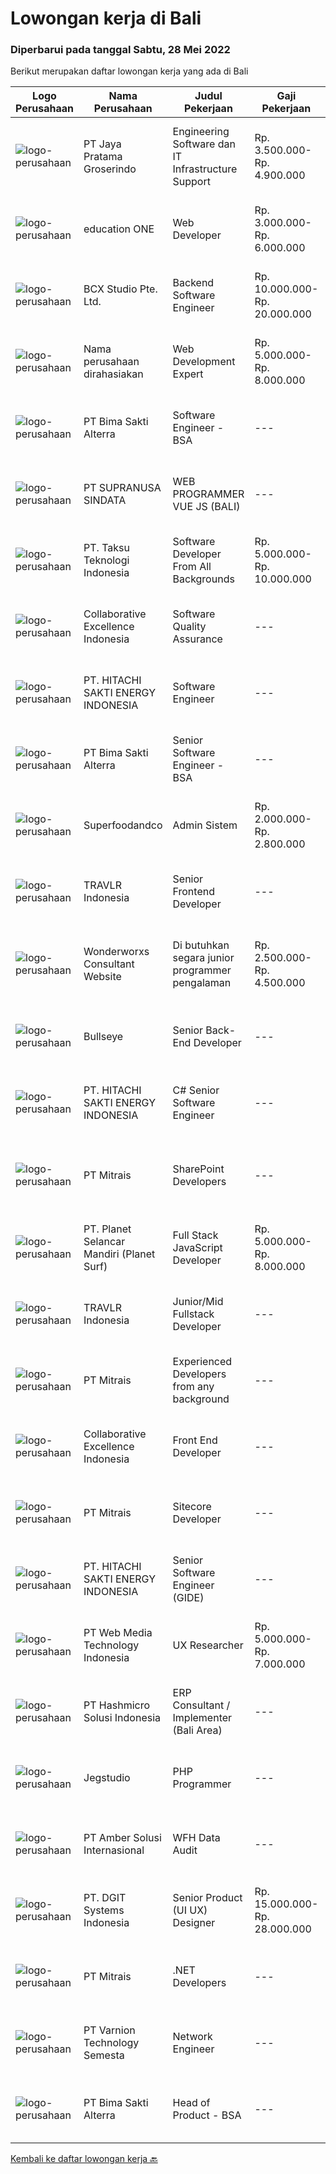 
  # Lowongan kerja di Bali

  ### Diperbarui pada tanggal Sabtu, 28 Mei 2022

  Berikut merupakan daftar lowongan kerja yang ada di Bali

  |Logo Perusahaan | Nama Perusahaan | Judul Pekerjaan | Gaji Pekerjaan | Lokasi | Deskripsi | Tanggal diunggah | Pranala |
  | -------------- | --------------- | --------------- | --------- | --------- | -------------- | ------- | ----------- |
  |![logo-perusahaan](https://image-service-cdn.seek.com.au/d30cdd42ce42d1f25e42a0cfe4b1cefd46b97989/ee4dce1061f3f616224767ad58cb2fc751b8d2dc)|PT Jaya Pratama Groserindo|Engineering Software dan IT Infrastructure Support|Rp. 3.500.000-Rp. 4.900.000|Denpasar|Kualifikasi :   Lulusan Sarjana Komputer Science / Information Technology (IT ) Minimum IPK 3,00 Usia 20 - 30 tahun  Menguasai C#, ASP.Net , Visual...|Jumat, 27 Mei 2022|https://www.jobstreet.co.id/id/job/engineering-software-dan-it-infrastructure-support-3887379?token=0~5d3e122a-a1df-4ad1-9256-410537f4cf9b&sectionRank=1&jobId=jobstreet-id-job-3887379|
|![logo-perusahaan](https://image-service-cdn.seek.com.au/c05581680914cf46d7f6856015656c07552d502e/ee4dce1061f3f616224767ad58cb2fc751b8d2dc)|education ONE|Web Developer|Rp. 3.000.000-Rp. 6.000.000|Denpasar|Job Description : Design website pages that are user-friendly, attractive, and engaging, while remaining true to the company brand and promoting the...|Jumat, 27 Mei 2022|https://www.jobstreet.co.id/id/job/web-developer-3887303?token=0~5d3e122a-a1df-4ad1-9256-410537f4cf9b&sectionRank=2&jobId=jobstreet-id-job-3887303|
|![logo-perusahaan](https://image-service-cdn.seek.com.au/21406f519358b8335deea1347e37dfc2ef150f79/ee4dce1061f3f616224767ad58cb2fc751b8d2dc)|BCX Studio Pte. Ltd.|Backend Software Engineer|Rp. 10.000.000-Rp. 20.000.000|Jakarta Raya|BCX Studio is a Singapore-based company, our mission is to build an enterprise-grade online commerce platform to empower SME to compete in the...|Jumat, 27 Mei 2022|https://www.jobstreet.co.id/id/job/backend-software-engineer-9589842/origin/sg?token=0~5d3e122a-a1df-4ad1-9256-410537f4cf9b&sectionRank=3&jobId=jobstreet-sg-job-9589842|
|![logo-perusahaan](https://i.ibb.co/sqvTCh9/112815900-stock-vector-no-image-available-icon-flat-vector.webp)|Nama perusahaan dirahasiakan|Web Development Expert|Rp. 5.000.000-Rp. 8.000.000|Bali|·Established Export company in Bali Seeks For  Web Development Expert for back end web development.* Choosing &amp; Selecting a template to work...|Jumat, 27 Mei 2022|https://www.jobstreet.co.id/id/job/web-development-expert-3886551?token=0~5d3e122a-a1df-4ad1-9256-410537f4cf9b&sectionRank=4&jobId=jobstreet-id-job-3886551|
|![logo-perusahaan](https://image-service-cdn.seek.com.au/3b449304b19b7a5909fe2d6166b69cb2e3dfc9ad/ee4dce1061f3f616224767ad58cb2fc751b8d2dc)|PT Bima Sakti Alterra|Software Engineer - BSA|---|Bali|Area Responsibility:● Develop software solutions by studying information needs; conferring with users; studying systems flow, data usage and work...|Jumat, 27 Mei 2022|https://www.jobstreet.co.id/id/job/software-engineer-bsa-3885913?token=0~5d3e122a-a1df-4ad1-9256-410537f4cf9b&sectionRank=5&jobId=jobstreet-id-job-3885913|
|![logo-perusahaan](https://image-service-cdn.seek.com.au/a50d942d1a834f67ed0f6529eed213256bc2fbab/ee4dce1061f3f616224767ad58cb2fc751b8d2dc)|PT SUPRANUSA SINDATA|WEB PROGRAMMER VUE JS (BALI)|---|Bali|Kualifikasi: Minimal Pendidikan S1 Information Technology / Computer Science dengan minimal IPK 3.00 Pengalaman minimal 1 tahun dengan pemrograman...|Jumat, 27 Mei 2022|https://www.jobstreet.co.id/id/job/web-programmer-vue-js-bali-3879484?token=0~5d3e122a-a1df-4ad1-9256-410537f4cf9b&sectionRank=6&jobId=jobstreet-id-job-3879484|
|![logo-perusahaan](https://image-service-cdn.seek.com.au/cdad7eadbef6a47d2c5b4d08a7c1b9886e8f7f8f/ee4dce1061f3f616224767ad58cb2fc751b8d2dc)|PT. Taksu Teknologi Indonesia|Software Developer From All Backgrounds|Rp. 5.000.000-Rp. 10.000.000|Denpasar|Let’s Build Your Future with Us!We are looking for a Software Developer From All Backgrounds to be part of an existing team. The team maintains...|Kamis, 26 Mei 2022|https://www.jobstreet.co.id/id/job/software-developer-from-all-backgrounds-3884489?token=0~5d3e122a-a1df-4ad1-9256-410537f4cf9b&sectionRank=7&jobId=jobstreet-id-job-3884489|
|![logo-perusahaan](https://image-service-cdn.seek.com.au/7145b1ba6bc0dbd678e2bf86d776dd2b1b9b81f6/ee4dce1061f3f616224767ad58cb2fc751b8d2dc)|Collaborative Excellence Indonesia|Software Quality Assurance|---|Bali|Responsibilities: Develops and maintains test scenarios and end user test scripts to verify new functionality performs as designed and meets customer...|Kamis, 26 Mei 2022|https://www.jobstreet.co.id/id/job/software-quality-assurance-3877285?token=0~5d3e122a-a1df-4ad1-9256-410537f4cf9b&sectionRank=8&jobId=jobstreet-id-job-3877285|
|![logo-perusahaan](https://image-service-cdn.seek.com.au/609c65e768882c9d713b0b3c799a28dfacf66ee9/ee4dce1061f3f616224767ad58cb2fc751b8d2dc)|PT. HITACHI SAKTI ENERGY INDONESIA|Software Engineer|---|Kuta|Hitachi Energy is a pioneering technology leader that is helping to increase access to affordable, reliable, sustainable, and modern energy for all....|Kamis, 26 Mei 2022|https://www.jobstreet.co.id/id/job/software-engineer-3879035?token=0~5d3e122a-a1df-4ad1-9256-410537f4cf9b&sectionRank=9&jobId=jobstreet-id-job-3879035|
|![logo-perusahaan](https://image-service-cdn.seek.com.au/3b449304b19b7a5909fe2d6166b69cb2e3dfc9ad/ee4dce1061f3f616224767ad58cb2fc751b8d2dc)|PT Bima Sakti Alterra|Senior Software Engineer - BSA|---|Bali|Area Responsibility:● Develop software solutions by studying information needs; conferring with users; studying systems flow, data usage and work...|Jumat, 27 Mei 2022|https://www.jobstreet.co.id/id/job/senior-software-engineer-bsa-3885915?token=0~5d3e122a-a1df-4ad1-9256-410537f4cf9b&sectionRank=10&jobId=jobstreet-id-job-3885915|
|![logo-perusahaan](https://i.ibb.co/sqvTCh9/112815900-stock-vector-no-image-available-icon-flat-vector.webp)|Superfoodandco|Admin Sistem|Rp. 2.000.000-Rp. 2.800.000|Bali|Usia 20-25 Tahun Domisili Denpasar Bali Bekerja di Kantor, Kerja Full Time Bisa dan paham menggunakan Microsoft Office Mahir Microsoft Excel Mengerti...|Jumat, 27 Mei 2022|https://www.jobstreet.co.id/id/job/admin-sistem-3897880?token=0~5d3e122a-a1df-4ad1-9256-410537f4cf9b&sectionRank=11&jobId=jobstreet-id-job-3897880|
|![logo-perusahaan](https://image-service-cdn.seek.com.au/0b12a742ea945bde3fd751c06ca5f47bb2053690/ee4dce1061f3f616224767ad58cb2fc751b8d2dc)|TRAVLR Indonesia|Senior Frontend Developer|---|Badung|Requirment : Expert in web development(HTML/CSS/Javascript) Expert in Vue/React JS NUXT/NEXT JS is a plus Expert in modern CSS framework such as...|Kamis, 26 Mei 2022|https://www.jobstreet.co.id/id/job/senior-frontend-developer-3877763?token=0~5d3e122a-a1df-4ad1-9256-410537f4cf9b&sectionRank=12&jobId=jobstreet-id-job-3877763|
|![logo-perusahaan](https://i.ibb.co/sqvTCh9/112815900-stock-vector-no-image-available-icon-flat-vector.webp)|Wonderworxs Consultant Website|Di butuhkan segara junior programmer pengalaman|Rp. 2.500.000-Rp. 4.500.000|Denpasar|Di butuhkan segara junior programmer atau programmer berpengalaman 1/3 tahun dan menguasai Html, css, javascript, basic php wordpress, htaccess...|Jumat, 27 Mei 2022|https://www.jobstreet.co.id/id/job/di-butuhkan-segara-junior-programmer-pengalaman-3898176?token=0~5d3e122a-a1df-4ad1-9256-410537f4cf9b&sectionRank=13&jobId=jobstreet-id-job-3898176|
|![logo-perusahaan](https://image-service-cdn.seek.com.au/40f5bfcde98bcadd2689bba7d2652fe5e3a9e250/ee4dce1061f3f616224767ad58cb2fc751b8d2dc)|Bullseye|Senior Back-End Developer|---|Bali|As a Senior Back-End Developer, you will build award-winning projects and creatively solve business problems through technology. You must be adept at...|Jumat, 27 Mei 2022|https://www.jobstreet.co.id/id/job/senior-back-end-developer-3898462?token=0~5d3e122a-a1df-4ad1-9256-410537f4cf9b&sectionRank=14&jobId=jobstreet-id-job-3898462|
|![logo-perusahaan](https://image-service-cdn.seek.com.au/609c65e768882c9d713b0b3c799a28dfacf66ee9/ee4dce1061f3f616224767ad58cb2fc751b8d2dc)|PT. HITACHI SAKTI ENERGY INDONESIA|C# Senior Software Engineer|---|Badung|The Hitachi Energy business offers power and automation products, systems, service and software solutions across the generation, transmission, and...|Kamis, 26 Mei 2022|https://www.jobstreet.co.id/id/job/c-senior-software-engineer-3879038?token=0~5d3e122a-a1df-4ad1-9256-410537f4cf9b&sectionRank=15&jobId=jobstreet-id-job-3879038|
|![logo-perusahaan](https://image-service-cdn.seek.com.au/969b0c47f133a1e0155056a5d964c63953dd6304/ee4dce1061f3f616224767ad58cb2fc751b8d2dc)|PT Mitrais|SharePoint Developers|---|Denpasar|Build your Career with Mitrais ! We're looking for experienced SharePoint Developers to be part of our team   What will you be doing? Develop REST...|Jumat, 27 Mei 2022|https://www.jobstreet.co.id/id/job/sharepoint-developers-3885848?token=0~5d3e122a-a1df-4ad1-9256-410537f4cf9b&sectionRank=16&jobId=jobstreet-id-job-3885848|
|![logo-perusahaan](https://image-service-cdn.seek.com.au/9a17f6158932b294e24ba264a1e5b00bc07424ec/ee4dce1061f3f616224767ad58cb2fc751b8d2dc)|PT. Planet Selancar Mandiri (Planet Surf)|Full Stack JavaScript Developer|Rp. 5.000.000-Rp. 8.000.000|Bali|Requiremrents: Bachelor of Computer Science/Information System Minimum has one year of working experience in related field Minimum 20 years old and...|Kamis, 26 Mei 2022|https://www.jobstreet.co.id/id/job/full-stack-javascript-developer-3878487?token=0~5d3e122a-a1df-4ad1-9256-410537f4cf9b&sectionRank=17&jobId=jobstreet-id-job-3878487|
|![logo-perusahaan](https://image-service-cdn.seek.com.au/8881c4ce6be39b024737b9684ad37bb91ca6029f/ee4dce1061f3f616224767ad58cb2fc751b8d2dc)|TRAVLR Indonesia|Junior/Mid Fullstack Developer|---|Badung|Qualifications &amp; minimum requirements: 1+ years professional programming experience in OOP language such as C# or Java Experienced in developing...|Kamis, 26 Mei 2022|https://www.jobstreet.co.id/id/job/junior-mid-fullstack-developer-3877480?token=0~5d3e122a-a1df-4ad1-9256-410537f4cf9b&sectionRank=18&jobId=jobstreet-id-job-3877480|
|![logo-perusahaan](https://image-service-cdn.seek.com.au/969b0c47f133a1e0155056a5d964c63953dd6304/ee4dce1061f3f616224767ad58cb2fc751b8d2dc)|PT Mitrais|Experienced Developers from any background|---|Bali|Build your Career with Mitrais ! We're looking for experienced Software Engineers from any background to be part of our team. What will you be doing? ...|Jumat, 27 Mei 2022|https://www.jobstreet.co.id/id/job/experienced-developers-from-any-background-3885781?token=0~5d3e122a-a1df-4ad1-9256-410537f4cf9b&sectionRank=19&jobId=jobstreet-id-job-3885781|
|![logo-perusahaan](https://image-service-cdn.seek.com.au/33ea8296c1c70739037d8b3472ff9ec4faeeab9d/ee4dce1061f3f616224767ad58cb2fc751b8d2dc)|Collaborative Excellence Indonesia|Front End Developer|---|Bali|Requirements: You probably have 2-3 years of relevant experience as a web developer. UI developer or front-end engineer in commercial projects. As a...|Kamis, 26 Mei 2022|https://www.jobstreet.co.id/id/job/front-end-developer-3877289?token=0~5d3e122a-a1df-4ad1-9256-410537f4cf9b&sectionRank=20&jobId=jobstreet-id-job-3877289|
|![logo-perusahaan](https://image-service-cdn.seek.com.au/969b0c47f133a1e0155056a5d964c63953dd6304/ee4dce1061f3f616224767ad58cb2fc751b8d2dc)|PT Mitrais|Sitecore Developer|---|Jakarta Raya|Build your Career with Mitrais!   We're urgently looking for a great Sitecore developer who is proficient with the design, production and...|Jumat, 27 Mei 2022|https://www.jobstreet.co.id/id/job/sitecore-developer-3885785?token=0~5d3e122a-a1df-4ad1-9256-410537f4cf9b&sectionRank=21&jobId=jobstreet-id-job-3885785|
|![logo-perusahaan](https://image-service-cdn.seek.com.au/609c65e768882c9d713b0b3c799a28dfacf66ee9/ee4dce1061f3f616224767ad58cb2fc751b8d2dc)|PT. HITACHI SAKTI ENERGY INDONESIA|Senior Software Engineer (GIDE)|---|Kuta|At Hitachi Energy our purpose is advancing a sustainable energy future for all. We bring power to our homes, schools, hospitals, and factories. Join...|Kamis, 26 Mei 2022|https://www.jobstreet.co.id/id/job/senior-software-engineer-gide-3879031?token=0~5d3e122a-a1df-4ad1-9256-410537f4cf9b&sectionRank=22&jobId=jobstreet-id-job-3879031|
|![logo-perusahaan](https://image-service-cdn.seek.com.au/fe6569d61098f35222743f282f496686f78aefd7/ee4dce1061f3f616224767ad58cb2fc751b8d2dc)|PT Web Media Technology Indonesia|UX Researcher|Rp. 5.000.000-Rp. 7.000.000|Jawa Barat|We are Niagahoster, a tech company based in Yogyakarta that provides web-hosting services. To make Niagahoster web's and products' interface offers...|Jumat, 27 Mei 2022|https://www.jobstreet.co.id/id/job/ux-researcher-3899043?token=0~5d3e122a-a1df-4ad1-9256-410537f4cf9b&sectionRank=23&jobId=jobstreet-id-job-3899043|
|![logo-perusahaan](https://image-service-cdn.seek.com.au/f6d60ad46f70dbd67cd5ea70ad66341689963cbd/ee4dce1061f3f616224767ad58cb2fc751b8d2dc)|PT Hashmicro Solusi Indonesia|ERP Consultant / Implementer (Bali Area)|---|Bali|*Fill this form to start our recruitment...|Kamis, 26 Mei 2022|https://www.jobstreet.co.id/id/job/erp-consultant-implementer-bali-area-3878043?token=0~5d3e122a-a1df-4ad1-9256-410537f4cf9b&sectionRank=24&jobId=jobstreet-id-job-3878043|
|![logo-perusahaan](https://image-service-cdn.seek.com.au/986bf57ca2092054095de6767f1d035b7488b992/ee4dce1061f3f616224767ad58cb2fc751b8d2dc)|Jegstudio|PHP Programmer|---|Denpasar|We are looking for several Talented PHP Programmer more spesifically WordPress Programmer to be based in Bali For this exiting role you will need to...|Rabu, 25 Mei 2022|https://www.jobstreet.co.id/id/job/php-programmer-3895738?token=0~5d3e122a-a1df-4ad1-9256-410537f4cf9b&sectionRank=25&jobId=jobstreet-id-job-3895738|
|![logo-perusahaan](https://i.ibb.co/sqvTCh9/112815900-stock-vector-no-image-available-icon-flat-vector.webp)|PT Amber Solusi Internasional|WFH Data Audit|---|Jakarta Raya|We are running a fast-track selection process, if you get shortlisted, you will get an email invitation soon, check your email often. Will be...|Rabu, 25 Mei 2022|https://www.jobstreet.co.id/id/job/wfh-data-audit-3896170?token=0~5d3e122a-a1df-4ad1-9256-410537f4cf9b&sectionRank=26&jobId=jobstreet-id-job-3896170|
|![logo-perusahaan](https://image-service-cdn.seek.com.au/86a88c2f6d7d45552583132278caf70ef23e7608/ee4dce1061f3f616224767ad58cb2fc751b8d2dc)|PT. DGIT Systems Indonesia|Senior Product (UI UX) Designer|Rp. 15.000.000-Rp. 28.000.000|Bali|Get to know the TeamWe value positive work ethics as you are. You will be part of an International, diverse team of talented squads of product...|Kamis, 26 Mei 2022|https://www.jobstreet.co.id/id/job/senior-product-ui-ux-designer-3879105?token=0~5d3e122a-a1df-4ad1-9256-410537f4cf9b&sectionRank=27&jobId=jobstreet-id-job-3879105|
|![logo-perusahaan](https://image-service-cdn.seek.com.au/969b0c47f133a1e0155056a5d964c63953dd6304/ee4dce1061f3f616224767ad58cb2fc751b8d2dc)|PT Mitrais|.NET Developers|---|Denpasar|Build your Career with Mitrais! We're looking for experienced .NET Software Engineers to be part of our team. What will you be doing?  Coding...|Jumat, 27 Mei 2022|https://www.jobstreet.co.id/id/job/.net-developers-3885793?token=0~5d3e122a-a1df-4ad1-9256-410537f4cf9b&sectionRank=28&jobId=jobstreet-id-job-3885793|
|![logo-perusahaan](https://image-service-cdn.seek.com.au/9d519d1d9812b39e882a6e811a0079b9d4f2ef79/ee4dce1061f3f616224767ad58cb2fc751b8d2dc)|PT Varnion Technology Semesta|Network Engineer|---|Jakarta Selatan|Job Description: Technical support client Standby shifting Installation switch, router, radio, server Handling troubleshoot/problem solving...|Selasa, 24 Mei 2022|https://www.jobstreet.co.id/id/job/network-engineer-3893682?token=0~5d3e122a-a1df-4ad1-9256-410537f4cf9b&sectionRank=29&jobId=jobstreet-id-job-3893682|
|![logo-perusahaan](https://image-service-cdn.seek.com.au/3b449304b19b7a5909fe2d6166b69cb2e3dfc9ad/ee4dce1061f3f616224767ad58cb2fc751b8d2dc)|PT Bima Sakti Alterra|Head of Product - BSA|---|Denpasar|Job Description: Accomplish requirements gathering process between external and internal stakeholders. Understands the market, the customer, the...|Rabu, 25 Mei 2022|https://www.jobstreet.co.id/id/job/head-of-product-bsa-3895644?token=0~5d3e122a-a1df-4ad1-9256-410537f4cf9b&sectionRank=30&jobId=jobstreet-id-job-3895644|


  [Kembali ke daftar lowongan kerja 🔙](../README.md#daftar-lowongan-kerja)
  